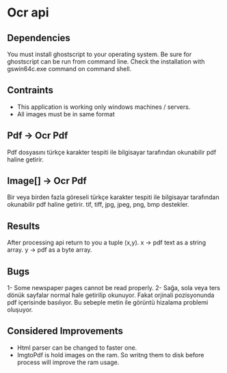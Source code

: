﻿# Ocr api
## Dependencies
You must install ghostscript to your operating system.
Be sure for ghostscript can be run from command line.
Check the installation with gswin64c.exe command on command shell.

## Contraints
- This application is working only windows machines / servers. 
- All images must be in same format

## Pdf -> Ocr Pdf
Pdf dosyasını türkçe karakter tespiti ile bilgisayar tarafından okunabilir pdf haline getirir.

## Image[] -> Ocr Pdf
Bir veya birden fazla göreseli türkçe karakter tespiti ile bilgisayar tarafından okunabilir pdf haline getirir.
tif, tiff, jpg, jpeg, png, bmp destekler.

## Results 

After processing api return to you a tuple (x,y).
x -> pdf text as a string array. 
y -> pdf as a byte array.

## Bugs
1- Some newspaper pages cannot be read properly.
2- Sağa, sola veya ters dönük sayfalar normal hale getirilip okunuyor. Fakat orjinali pozisyonunda pdf içerisinde basılıyor. Bu sebeple metin ile görüntü hizalama problemi oluşuyor.

## Considered Improvements

- Html parser can be changed to faster one.
- ImgtoPdf is hold images on the ram. So writng them to disk before process will improve the ram usage.